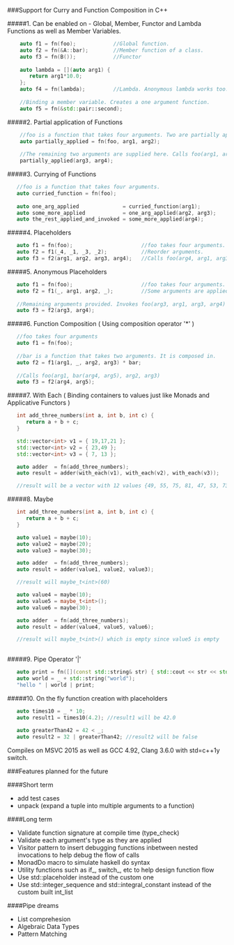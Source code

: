 ###Support for Curry and Function Composition in C++

#####1. Can be enabled on - Global, Member, Functor and Lambda Functions as well as Member Variables.

```cpp
    auto f1 = fn(foo);            //Global function.
    auto f2 = fn(&A::bar);        //Member function of a class.
    auto f3 = fn(B());            //Functor
    
    auto lambda = [](auto arg1) {
       return arg1*10.0;
    };
    auto f4 = fn(lambda);         //Lambda. Anonymous lambda works too.
    
    //Binding a member variable. Creates a one argument function.
    auto f5 = fn(&std::pair::second); 
```

#####2. Partial application of Functions

```cpp
    //foo is a function that takes four arguments. Two are partially applied here.
    auto partially_applied = fn(foo, arg1, arg2);
    
    //The remaining two arguments are supplied here. Calls foo(arg1, arg2, arg3, arg4);
    partially_applied(arg3, arg4);
```

#####3. Currying of Functions

```cpp
   //foo is a function that takes four arguments.
   auto curried_function = fn(foo); 
   
   auto one_arg_applied              = curried_function(arg1);
   auto some_more_applied            = one_arg_applied(arg2, arg3);
   auto the_rest_applied_and_invoked = some_more_applied(arg4);
```

#####4. Placeholders

```cpp
   auto f1 = fn(foo);                      //foo takes four arguments.
   auto f2 = f1(_4, _1, _3, _2);           //Reorder arguments.
   auto f3 = f2(arg1, arg2, arg3, arg4);   //Calls foo(arg4, arg1, arg3, arg2)
```

#####5. Anonymous Placeholders

```cpp
   auto f1 = fn(foo);                      //foo takes four arguments.
   auto f2 = f1(_, arg1, arg2, _);         //Some arguments are applied. It waits for more.
   
   //Remaining arguments provided. Invokes foo(arg3, arg1, arg3, arg4)
   auto f3 = f2(arg3, arg4);
```

#####6. Function Composition ( Using composition operator '*' )

```cpp
   //foo takes four arguments
   auto f1 = fn(foo);
   
   //bar is a function that takes two arguments. It is composed in.
   auto f2 = f1(arg1, _, arg2, arg3) * bar;
   
   //Calls foo(arg1, bar(arg4, arg5), arg2, arg3)
   auto f3 = f2(arg4, arg5);
```

#####7. With Each ( Binding containers to values just like Monads and Applicative Functors )

```cpp
   int add_three_numbers(int a, int b, int c) {
      return a + b + c;
   }

   std::vector<int> v1 = { 19,17,21 };
   std::vector<int> v2 = { 23,49 };
   std::vector<int> v3 = { 7, 13 };

   auto adder  = fn(add_three_numbers);
   auto result = adder(with_each(v1), with_each(v2), with_each(v3));

   //result will be a vector with 12 values {49, 55, 75, 81, 47, 53, 73, 79, 51, 57, 77, 83}
```


#####8. Maybe

```cpp
   int add_three_numbers(int a, int b, int c) {
      return a + b + c;
   }

   auto value1 = maybe(10);
   auto value2 = maybe(20);
   auto value3 = maybe(30);

   auto adder  = fn(add_three_numbers);
   auto result = adder(value1, value2, value3);

   //result will maybe_t<int>(60)

   auto value4 = maybe(10);
   auto value5 = maybe_t<int>();
   auto value6 = maybe(30);

   auto adder  = fn(add_three_numbers);
   auto result = adder(value4, value5, value6);

   //result will maybe_t<int>() which is empty since value5 is empty
   
```

#####9. Pipe Operator '|'

```cpp
   auto print = fn([](const std::string& str) { std::cout << str << std::endl; });
   auto world = _ + std::string("world");
   "hello " | world | print;
```

#####10. On the fly function creation with placeholders

```cpp
   auto times10 = _ * 10;
   auto result1 = times10(4.2); //result1 will be 42.0
   
   auto greaterThan42 = 42 < _;
   auto result2 = 32 | greaterThan42; //result2 will be false
```

Compiles on MSVC 2015 as well as GCC 4.92, Clang 3.6.0 with std=c++1y switch.

###Features planned for the future

####Short term
* add test cases
* unpack (expand a tuple into multiple arguments to a function)

####Long term
* Validate function signature at compile time (type_check)
* Validate each argument's type as they are applied
* Visitor pattern to insert debugging functions inbetween nested invocations to help debug the flow of calls
* MonadDo macro to simulate haskell do syntax
* Utility functions such as if_, switch_, etc to help design function flow
* Use std::placeholder instead of the custom one
* Use std::integer_sequence and std::integral_constant instead of the custom built int_list


####Pipe dreams
* List comprehesion
* Algebraic Data Types
* Pattern Matching

